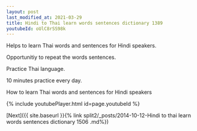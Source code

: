 ```yaml
---
layout: post
last_modified_at: 2021-03-29
title: Hindi to Thai learn words sentences dictionary 1389 
youtubeId: oUlC8rSS98k
---
```

 
 
Helps to learn Thai words and sentences for Hindi speakers.

Opportunitiy to repeat the words sentences. 

Practice Thai language. 
 
10 minutes practice every day. 
 
How to learn Thai words and sentences for Hindi speakers 
 
{% include youtubePlayer.html id=page.youtubeId %}
 
 
[Next]({{ site.baseurl }}{% link  split2/_posts/2014-10-12-Hindi to thai learn words sentences dictionary 1506 .md%})
 
